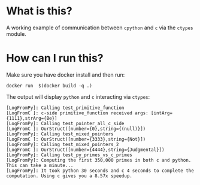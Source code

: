 # What is this?
A working example of communication between `cpython` and `c` via the `ctypes` module.

# How can I run this?
Make sure you have docker install and then run:

`docker run  $(docker build -q .)`

The output will display `python` and `c` interacting via `ctypes`:

```
[LogFromPy]: Calling test_primitive_function
[LogFromC ]: c-side primitive_function received args: [intArg={1111},strArg={Be}]
[LogFromPy]: Calling test_pointer_all_c_side
[LogFromC ]: OurStruct([number={0},string={(null)}])
[LogFromPy]: Calling test_mixed_pointers
[LogFromC ]: OurStruct([number={3333},string={Not}])
[LogFromPy]: Calling test_mixed_pointers_2
[LogFromC ]: OurStruct([number={4444},string={Judgmental}])
[LogFromPy]: Calling test_py_primes_vs_c_primes
[LogFromPy]: Computing the first 350,000 primes in both c and python. This can take a minute...
[LogFromPy]: It took python 30 seconds and c 4 seconds to complete the computation. Using c gives you a 8.57x speedup.
```